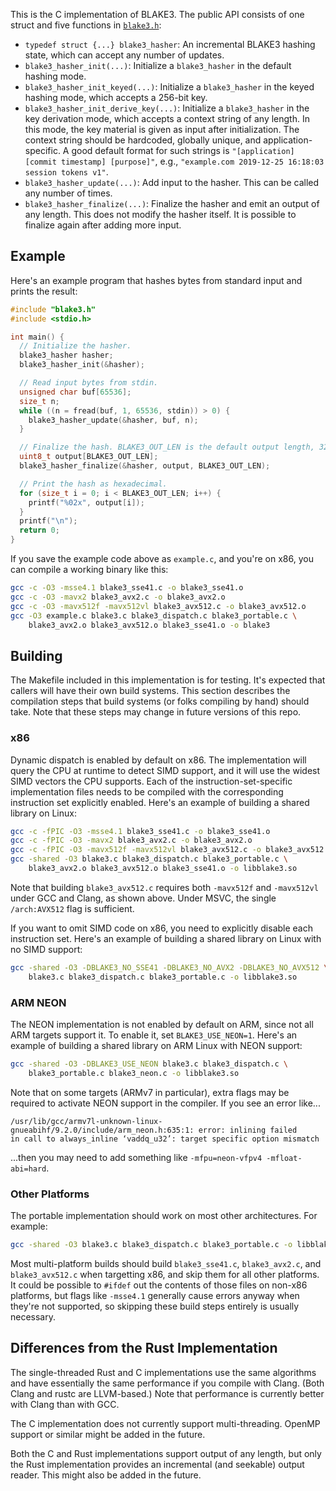 This is the C implementation of BLAKE3. The public API consists of one
struct and five functions in [`blake3.h`](blake3.h):

- `typedef struct {...} blake3_hasher`: An incremental BLAKE3 hashing
  state, which can accept any number of updates.
- `blake3_hasher_init(...)`: Initialize a `blake3_hasher` in the default
  hashing mode.
- `blake3_hasher_init_keyed(...)`: Initialize a `blake3_hasher` in the
  keyed hashing mode, which accepts a 256-bit key.
- `blake3_hasher_init_derive_key(...)`: Initialize a `blake3_hasher` in
  the key derivation mode, which accepts a context string of any length.
  In this mode, the key material is given as input after initialization.
  The context string should be hardcoded, globally unique, and
  application-specific. A good default format for such strings is
  `"[application] [commit timestamp] [purpose]"`, e.g., `"example.com
  2019-12-25 16:18:03 session tokens v1"`.
- `blake3_hasher_update(...)`: Add input to the hasher. This can be
  called any number of times.
- `blake3_hasher_finalize(...)`: Finalize the hasher and emit an output
  of any length. This does not modify the hasher itself. It is possible
  to finalize again after adding more input.

## Example

Here's an example program that hashes bytes from standard input and
prints the result:

```c
#include "blake3.h"
#include <stdio.h>

int main() {
  // Initialize the hasher.
  blake3_hasher hasher;
  blake3_hasher_init(&hasher);

  // Read input bytes from stdin.
  unsigned char buf[65536];
  size_t n;
  while ((n = fread(buf, 1, 65536, stdin)) > 0) {
    blake3_hasher_update(&hasher, buf, n);
  }

  // Finalize the hash. BLAKE3_OUT_LEN is the default output length, 32 bytes.
  uint8_t output[BLAKE3_OUT_LEN];
  blake3_hasher_finalize(&hasher, output, BLAKE3_OUT_LEN);

  // Print the hash as hexadecimal.
  for (size_t i = 0; i < BLAKE3_OUT_LEN; i++) {
    printf("%02x", output[i]);
  }
  printf("\n");
  return 0;
}
```

If you save the example code above as `example.c`, and you're on x86,
you can compile a working binary like this:

```bash
gcc -c -O3 -msse4.1 blake3_sse41.c -o blake3_sse41.o
gcc -c -O3 -mavx2 blake3_avx2.c -o blake3_avx2.o
gcc -c -O3 -mavx512f -mavx512vl blake3_avx512.c -o blake3_avx512.o
gcc -O3 example.c blake3.c blake3_dispatch.c blake3_portable.c \
    blake3_avx2.o blake3_avx512.o blake3_sse41.o -o blake3
```

## Building

The Makefile included in this implementation is for testing. It's
expected that callers will have their own build systems. This section
describes the compilation steps that build systems (or folks compiling
by hand) should take. Note that these steps may change in future
versions of this repo.

### x86

Dynamic dispatch is enabled by default on x86. The implementation will
query the CPU at runtime to detect SIMD support, and it will use the
widest SIMD vectors the CPU supports. Each of the
instruction-set-specific implementation files needs to be compiled with
the corresponding instruction set explicitly enabled. Here's an example
of building a shared library on Linux:

```bash
gcc -c -fPIC -O3 -msse4.1 blake3_sse41.c -o blake3_sse41.o
gcc -c -fPIC -O3 -mavx2 blake3_avx2.c -o blake3_avx2.o
gcc -c -fPIC -O3 -mavx512f -mavx512vl blake3_avx512.c -o blake3_avx512.o
gcc -shared -O3 blake3.c blake3_dispatch.c blake3_portable.c \
    blake3_avx2.o blake3_avx512.o blake3_sse41.o -o libblake3.so
```

Note that building `blake3_avx512.c` requires both `-mavx512f` and
`-mavx512vl` under GCC and Clang, as shown above. Under MSVC, the single
`/arch:AVX512` flag is sufficient.

If you want to omit SIMD code on x86, you need to explicitly disable
each instruction set. Here's an example of building a shared library on
Linux with no SIMD support:

```bash
gcc -shared -O3 -DBLAKE3_NO_SSE41 -DBLAKE3_NO_AVX2 -DBLAKE3_NO_AVX512 \
    blake3.c blake3_dispatch.c blake3_portable.c -o libblake3.so
```

### ARM NEON

The NEON implementation is not enabled by default on ARM, since not all
ARM targets support it. To enable it, set `BLAKE3_USE_NEON=1`. Here's an
example of building a shared library on ARM Linux with NEON support:

```bash
gcc -shared -O3 -DBLAKE3_USE_NEON blake3.c blake3_dispatch.c \
    blake3_portable.c blake3_neon.c -o libblake3.so
```

Note that on some targets (ARMv7 in particular), extra flags may be
required to activate NEON support in the compiler. If you see an error
like...

```
/usr/lib/gcc/armv7l-unknown-linux-gnueabihf/9.2.0/include/arm_neon.h:635:1: error: inlining failed
in call to always_inline ‘vaddq_u32’: target specific option mismatch
```

...then you may need to add something like `-mfpu=neon-vfpv4
-mfloat-abi=hard`.

### Other Platforms

The portable implementation should work on most other architectures. For
example:

```bash
gcc -shared -O3 blake3.c blake3_dispatch.c blake3_portable.c -o libblake3.so
```

Most multi-platform builds should build `blake3_sse41.c`,
`blake3_avx2.c`, and `blake3_avx512.c` when targetting x86, and skip
them for all other platforms. It could be possible to `#ifdef` out the
contents of those files on non-x86 platforms, but flags like `-msse4.1`
generally cause errors anyway when they're not supported, so skipping
these build steps entirely is usually necessary.

## Differences from the Rust Implementation

The single-threaded Rust and C implementations use the same algorithms
and have essentially the same performance if you compile with Clang.
(Both Clang and rustc are LLVM-based.) Note that performance is
currently better with Clang than with GCC.

The C implementation does not currently support multi-threading. OpenMP
support or similar might be added in the future.

Both the C and Rust implementations support output of any length, but
only the Rust implementation provides an incremental (and seekable)
output reader. This might also be added in the future.
